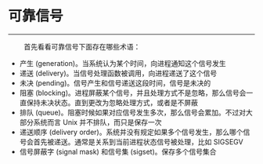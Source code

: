 # 可靠信号
***

&emsp;&emsp;
首先看看可靠信号下面存在哪些术语：

+ 产生 (generation)。当系统认为某个时间，向进程通知这个信号发生
+ 递送 (delivery)。当信号处理函数被调用，向进程递送了这个信号
+ 未决 (pending)。信号产生和信号递送这段时间，信号是未决的
+ 阻塞 (blocking)。进程屏蔽某个信号，并且处理方式不是忽略，那么信号会一直保持未决状态。直到更改为忽略处理方式，或者是不屏蔽
+ 排队 (queue)。阻塞时候如果对应信号发生多次，那么信号会累加。不过对大部分系统而言 Unix 并不排队，而只是保存一次
+ 递送顺序 (delivery order)。系统并没有规定如果多个信号发生，那么哪个信号会首先被递送。通常是关系到当前进程状态信号被处理，比如 SIGSEGV
+ 信号屏蔽字 (signal mask) 和信号集 (sigset)。保存多个信号集合